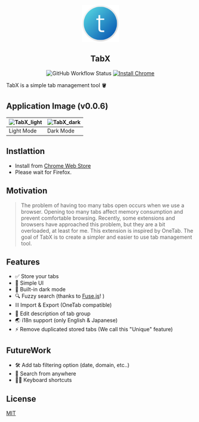 <p align="center">
    <a href="https://chrome.google.com/webstore/detail/tabx/pnomgepiknocmkmncjkcchojfiookljb?hl=en&authuser=1" target="_blank">
        <img src="src/assets/tabX.png" height="100px"/>
    </a>
</p>
<h2 align="center">TabX</h2>

<p align="center">
    <img alt="GitHub Workflow Status" src="https://img.shields.io/github/workflow/status/unvalley/TabX/CI" />
    <a href="https://chrome.google.com/webstore/detail/tabx/pnomgepiknocmkmncjkcchojfiookljb?hl=en&authuser=1">
        <img alt="Install Chrome" src="https://img.shields.io/badge/Install-Chrome-blue"/>
    </a>

</p>

<p>TabX is a simple tab management tool 🪣</p>

## Application Image (v0.0.6)

| ![TabX_light](https://user-images.githubusercontent.com/38400669/133642613-118dc73f-3135-4c50-86b2-612bdb8e1e3a.png) | ![TabX_dark](https://user-images.githubusercontent.com/38400669/133642626-a4ac5004-0825-4597-8021-7c68d7daef44.png) |
| -------------------------------------------------------------------------------------------------------------------- | ------------------------------------------------------------------------------------------------------------------- |
| Light Mode                                                                                                           | Dark Mode                                                                                                           |

## Instlattion

- Install from [Chrome Web Store](https://chrome.google.com/webstore/detail/tabx/pnomgepiknocmkmncjkcchojfiookljb?hl=en&authuser=1)
- Please wait for Firefox.

## Motivation

> The problem of having too many tabs open occurs when we use a browser. Opening too many tabs affect memory consumption and prevent comfortable browsing.
> Recently, some extensions and browsers have approached this problem, but they are a bit overloaded, at least for me.
> This extension is inspired by OneTab.
> The goal of TabX is to create a simpler and easier to use tab management tool.

## Features

- ✅ Store your tabs
- 💎 Simple UI
- 🌌 Built-in dark mode
- 🔍 Fuzzy search (thanks to [Fuse.js](https://github.com/krisk/Fuse)! )
- ⛓ Import & Export (OneTab compatible)
- 📝 Edit description of tab group
- 🌏 i18n support (only English & Japanese)
- ⚡️ Remove duplicated stored tabs (We call this "Unique" feature)

## FutureWork

- 🛠 Add tab filtering option (date, domain, etc..)
- 🔦 Search from anywhere
- 👨‍💻 Keyboard shortcuts

## License

[MIT](LICENSE.md)
